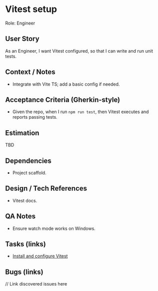 # Vitest setup

Role: Engineer

## User Story

As an Engineer, I want Vitest configured, so that I can write and run unit tests.

## Context / Notes

- Integrate with Vite TS; add a basic config if needed.

## Acceptance Criteria (Gherkin-style)

- Given the repo, when I run `npm run test`, then Vitest executes and reports passing tests.

## Estimation

TBD

## Dependencies

- Project scaffold.

## Design / Tech References

- Vitest docs.

## QA Notes

- Ensure watch mode works on Windows.

## Tasks (links)

- [Install and configure Vitest](./tasks/install-configure-vitest.md)

## Bugs (links)

// Link discovered issues here
